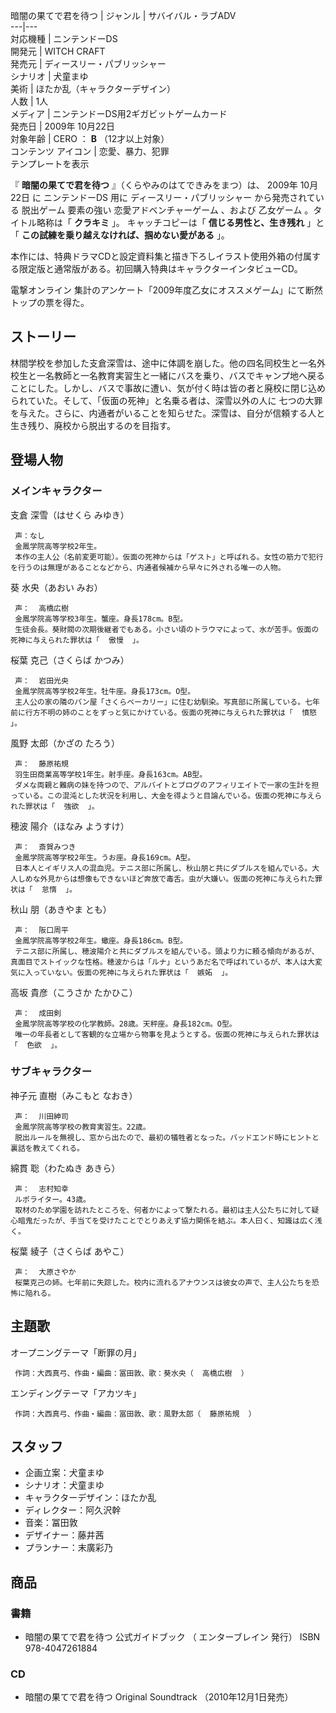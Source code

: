暗闇の果てで君を待つ  |  ジャンル  |  サバイバル・ラブADV   
---|---  
対応機種  |  ニンテンドーDS   
開発元  |  WITCH CRAFT   
発売元  |  ディースリー・パブリッシャー   
シナリオ  |  犬童まゆ   
美術  |  ほたか乱（キャラクターデザイン）   
人数  |  1人   
メディア  |  ニンテンドーDS用2ギガビットゲームカード   
発売日  |  2009年  10月22日   
対象年齢  |  CERO  ：  **B** （12才以上対象）   
コンテンツ  アイコン  |  恋愛、暴力、犯罪   
テンプレートを表示  
  
『 **暗闇の果てで君を待つ** 』（くらやみのはてできみをまつ）は、  2009年  10月22日  に  ニンテンドーDS  用に
ディースリー・パブリッシャー  から発売されている  脱出ゲーム  要素の強い  恋愛アドベンチャーゲーム  、および  乙女ゲーム  。タイトル略称は「
**クラキミ** 」。    キャッチコピーは「 **信じる男性と、生き残れ** 」と「 **この試練を乗り越えなければ、掴めない愛がある** 」。

本作には、特典ドラマCDと設定資料集と描き下ろしイラスト使用外箱の付属する限定版と通常版がある。初回購入特典はキャラクターインタビューCD。

電撃オンライン  集計のアンケート「2009年度乙女にオススメゲーム」にて断然トップの票を得た。  

##  ストーリー  

林間学校を参加した支倉深雪は、途中に体調を崩した。他の四名同校生と一名外校生と一名教師と一名教育実習生と一緒にバスを乗り、バスでキャンプ地へ戻ることにした。しかし、バスで事故に遭い、気が付く時は皆の者と廃校に閉じ込められていた。そして、「仮面の死神」と名乗る者は、深雪以外の人に
七つの大罪  を与えた。さらに、内通者がいることを知らせた。深雪は、自分が信頼する人と生き残り、廃校から脱出するのを目指す。

##  登場人物  

###  メインキャラクター  

支倉 深雪（はせくら みゆき）

     声：なし 
     金鳳学院高等学校2年生。 
     本作の主人公（名前変更可能）。仮面の死神からは「ゲスト」と呼ばれる。女性の筋力で犯行を行うのは無理があることなどから、内通者候補から早々に外される唯一の人物。 
葵 水央（あおい みお）

     声：  高橋広樹 
     金鳳学院高等学校3年生。蟹座。身長178cm。B型。 
     生徒会長。葵財閥の次期後継者でもある。小さい頃のトラウマによって、水が苦手。仮面の死神に与えられた罪状は「  傲慢  」。 
桜葉 克己（さくらば かつみ）

     声：  岩田光央 
     金鳳学院高等学校2年生。牡牛座。身長173cm。O型。 
     主人公の家の隣のパン屋「さくらベーカリー」に住む幼馴染。写真部に所属している。七年前に行方不明の姉のことをずっと気にかけている。仮面の死神に与えられた罪状は「  憤怒  」。 
風野 太郎（かざの たろう）

     声：  藤原祐規 
     羽生田商業高等学校1年生。射手座。身長163cm。AB型。 
     ダメな両親と難病の妹を持つので、アルバイトとブログのアフィリエイトで一家の生計を担っている。この混沌とした状況を利用し、大金を得ようと目論んでいる。仮面の死神に与えられた罪状は「  強欲  」。 
穂波 陽介（ほなみ ようすけ）

     声：  斎賀みつき 
     金鳳学院高等学校2年生。うお座。身長169cm。A型。 
     日本人とイギリス人の混血児。テニス部に所属し、秋山朋と共にダブルスを組んでいる。大人しめな外見からは想像もできないほど奔放で毒舌。虫が大嫌い。仮面の死神に与えられた罪状は「  怠惰  」。 
秋山 朋（あきやま とも）

     声：  阪口周平 
     金鳳学院高等学校2年生。蠍座。身長186cm。B型。 
     テニス部に所属し、穂波陽介と共にダブルスを組んでいる。頭より力に頼る傾向があるが、真面目でストイックな性格。穂波からは「ルナ」というあだ名で呼ばれているが、本人は大変気に入っていない。仮面の死神に与えられた罪状は「  嫉妬  」。 
高坂 貴彦（こうさか たかひこ）

     声：  成田剣 
     金鳳学院高等学校の化学教師。28歳。天秤座。身長182cm。O型。 
     唯一の年長者として客観的な立場から物事を見ようとする。仮面の死神に与えられた罪状は「  色欲  」。 

###  サブキャラクター  

神子元 直樹（みこもと なおき）

     声：  川田紳司 
     金鳳学院高等学校の教育実習生。22歳。 
     脱出ルールを無視し、窓から出たので、最初の犠牲者となった。バッドエンド時にヒントと裏話を教えてくれる。 
綿貫 聡（わたぬき あきら）

     声：  志村知幸 
     ルポライター。43歳。 
     取材のため学園を訪れたところを、何者かによって撃たれる。最初は主人公たちに対して疑心暗鬼だったが、手当てを受けたことでとりあえず協力関係を結ぶ。本人曰く、知識は広く浅く。 
桜葉 綾子（さくらば あやこ）

     声：  大原さやか 
     桜葉克己の姉。七年前に失踪した。校内に流れるアナウンスは彼女の声で、主人公たちを恐怖に陥れる。 

##  主題歌  

オープニングテーマ「断罪の月」

     作詞：大西真弓、作曲・編曲：冨田敦、歌：葵水央（  高橋広樹  ） 
エンディングテーマ「アカツキ」

     作詞：大西真弓、作曲・編曲：冨田敦、歌：風野太郎（  藤原祐規  ） 

##  スタッフ  

  * 企画立案：犬童まゆ 
  * シナリオ：犬童まゆ 
  * キャラクターデザイン：ほたか乱 
  * ディレクター：阿久沢幹 
  * 音楽：冨田敦 
  * デザイナー：藤井茜 
  * プランナー：末廣彩乃 

##  商品  

###  書籍  

  * 暗闇の果てで君を待つ 公式ガイドブック （  エンターブレイン  発行）  ISBN 978-4047261884 

###  CD  

  * 暗闇の果てで君を待つ Original Soundtrack （2010年12月1日発売） 

